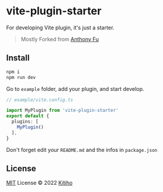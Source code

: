 # vite-plugin-starter

For developing Vite plugin, it's just a starter.

> Mostly Forked from [Anthony Fu](https://github.com/antfu)

## Install

```bash
npm i
npm run dev
```

Go to `example` folder, add your plugin, and start develop.

```ts
// example/vite.config.ts

import MyPlugin from 'vite-plugin-starter'
export default {
  plugins: [
    MyPlugin()
  ],
}

```

Don't forget edit your `README.md` and the infos in `package.json`

## License

[MIT](./LICENSE) License © 2022 [Kitiho](https://github.com/kitiho)
